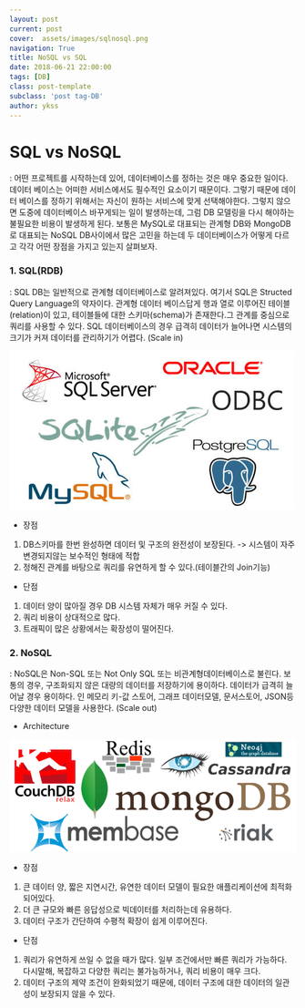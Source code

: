 ```yaml
---
layout: post
current: post
cover:  assets/images/sqlnosql.png
navigation: True
title: NoSQL vs SQL
date: 2018-06-21 22:00:00
tags: [DB]
class: post-template
subclass: 'post tag-DB'
author: ykss
---
```

   
# SQL vs NoSQL
: 어떤 프로젝트를 시작하는데 있어, 데이터베이스를 정하는 것은 매우 중요한 일이다.
데이터 베이스는 어떠한 서비스에서도 필수적인 요소이기 때문이다. 그렇기 때문에 데이터 베이스를 정하기 위해서는 자신이 원하는 서비스에 맞게 선택해야한다. 그렇지 않으면 도중에 데이터베이스 바꾸게되는 일이 발생하는데, 그럼 DB 모델링을 다시 해야하는 불필요한 비용이 발생하게 된다. 보통은 MySQL로 대표되는 관계형 DB와 MongoDB로 대표되는 NoSQL DB사이에서 많은 고민을 하는데 두 데이터베이스가 어떻게 다르고 각각 어떤 장점을 가지고 있는지 살펴보자.


### 1. SQL(RDB)
: SQL DB는 일반적으로 관계형 데이터베이스로 알려져있다. 여기서
SQL은 Structed Query Language의 약자이다. 관계형 데이터 베이스답게 행과 열로 이루어진 테이블(relation)이 있고, 테이블들에 대한 스키마(schema)가 존재한다.그 관계를 중심으로 쿼리를 사용할 수 있다. SQL 데이터베이스의 경우 급격히 데이터가 늘어나면 시스템의 크기가 커져 데이터를 관리하기가 어렵다. (Scale in)

![sql](/assets/images/sql.jpg)

* 장점
1. DB스키마를 한번 완성하면 데이터 및 구조의 완전성이 보장된다. 
  -> 시스템이 자주 변경되지않는 보수적인 형태에 적합
2. 정해진 관계를 바탕으로 쿼리를 유연하게 할 수 있다.(테이블간의 Join기능) 

* 단점
1. 데이터 양이 많아질 경우 DB 시스템 자체가 매우 커질 수 있다.
2. 쿼리 비용이 상대적으로 많다.
3. 트래픽이 많은 상황에서는 확장성이 떨어진다.

### 2. NoSQL
: NoSQL은 Non-SQL 또는 Not Only SQL 또는 비관계형데이터베이스로 불린다. 보통의 경우, 구조화되지 않은 대량의 데이터를 저장하기에 용이하다. 데이터가 급격히 늘어날 경우 용이하다. 인 메모리 키-값 스토어, 그래프 데이터모델, 문서스토어, JSON등 다양한 데이터 모델을 사용한다. (Scale out)


* Architecture

![nosql](/assets/images/nosql.png)


* 장점
1. 큰 데이터 양, 짧은 지연시간, 유연한 데이터 모델이 필요한 애플리케이션에 최적화 되어있다. 
2. 더 큰 규모와 빠른 응답성으로 빅데이터를 처리하는데 유용하다.
3. 데이터 구조가 간단하여 수평적 확장이 쉽게 이루어진다.

* 단점
1. 쿼리가 유연하게 쓰일 수 없을 때가 많다. 일부 조건에서만 빠른 쿼리가 가능하다.
다시말해, 복잡하고 다양한 쿼리는 불가능하거나, 쿼리 비용이 매우 크다.
2. 데이터 구조의 제약 조건이 완화되었기 때문에, 데이터 구조에 대한 데이터의 일관성이 보장되지 않을 수 있다.

